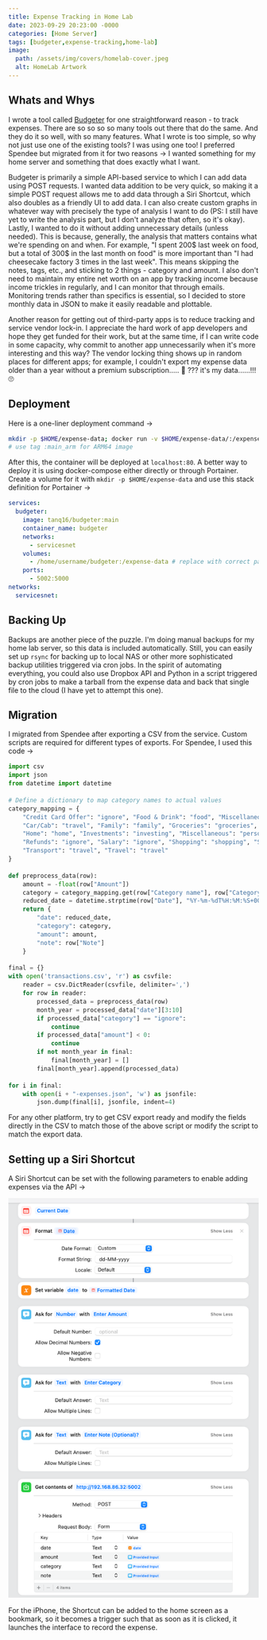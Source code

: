 ```yaml
---
title: Expense Tracking in Home Lab
date: 2023-09-29 20:23:00 -0000
categories: [Home Server]
tags: [budgeter,expense-tracking,home-lab]
image:
  path: /assets/img/covers/homelab-cover.jpeg
  alt: HomeLab Artwork
---
```


## Whats and Whys

I wrote a tool called [Budgeter](https://github.com/Tanq16/budgeter) for one straightforward reason - to track expenses. There are so so so so many tools out there that do the same. And they do it so well, with so many features. What I wrote is too simple, so why not just use one of the existing tools? I was using one too! I preferred Spendee but migrated from it for two reasons &rarr; I wanted something for my home server and something that does exactly what I want.

Budgeter is primarily a simple API-based service to which I can add data using POST requests. I wanted data addition to be very quick, so making it a simple POST request allows me to add data through a Siri Shortcut, which also doubles as a friendly UI to add data. I can also create custom graphs in whatever way with precisely the type of analysis I want to do (PS: I still have yet to write the analysis part, but I don't analyze that often, so it's okay). Lastly, I wanted to do it without adding unnecessary details (unless needed). This is because, generally, the analysis that matters contains what we're spending on and when. For example, "I spent 200$ last week on food, but a total of 300$ in the last month on food" is more important than "I had cheesecake factory 3 times in the last week". This means skipping the notes, tags, etc., and sticking to 2 things - category and amount. I also don't need to maintain my entire net worth on an app by tracking income because income trickles in regularly, and I can monitor that through emails. Monitoring trends rather than specifics is essential, so I decided to store monthly data in JSON to make it easily readable and plottable.

Another reason for getting out of third-party apps is to reduce tracking and service vendor lock-in. I appreciate the hard work of app developers and hope they get funded for their work, but at the same time, if I can write code in some capacity, why commit to another app unnecessarily when it's more interesting and this way? The vendor locking thing shows up in random places for different apps; for example, I couldn't export my expense data older than a year without a premium subscription..... 🤔 ??? it's my data......!!! 🙄

## Deployment

Here is a one-liner deployment command &rarr;

```bash
mkdir -p $HOME/expense-data; docker run -v $HOME/expense-data/:/expense-data --name budgeter --rm -p 80:5000 -d -t tanq16/budgeter:main
# use tag :main_arm for ARM64 image
```

After this, the container will be deployed at `localhost:80`. A better way to deploy it is using docker-compose either directly or through Portainer. Create a volume for it with `mkdir -p $HOME/expense-data` and use this stack definition for Portainer &rarr;

```yaml
services:
  budgeter:
    image: tanq16/budgeter:main
    container_name: budgeter
    networks:
      - servicesnet
    volumes:
      - /home/username/budgeter:/expense-data # replace with correct path
    ports:
      - 5002:5000
networks:
  servicesnet:
```

## Backing Up

Backups are another piece of the puzzle. I'm doing manual backups for my home lab server, so this data is included automatically. Still, you can easily set up `rsync` for backing up to local NAS or other more sophisticated backup utilities triggered via cron jobs. In the spirit of automating everything, you could also use Dropbox API and Python in a script triggered by cron jobs to make a tarball from the expense data and back that single file to the cloud (I have yet to attempt this one).

## Migration

I migrated from Spendee after exporting a CSV from the service. Custom scripts are required for different types of exports. For Spendee, I used this code &rarr;

```python
import csv
import json
from datetime import datetime

# Define a dictionary to map category names to actual values
category_mapping = {
    "Credit Card Offer": "ignore", "Food & Drink": "food", "Miscellaneous ": "personal",
    "Car/Cab": "travel", "Family": "family", "Groceries": "groceries", "Healthcare": "personal",
    "Home": "home", "Investments": "investing", "Miscellaneous": "personal", "Personal": "personal",
    "Refunds": "ignore", "Salary": "ignore", "Shopping": "shopping", "Subscriptions": "subscriptions",
    "Transport": "travel", "Travel": "travel"
}

def preprocess_data(row):
    amount = -float(row["Amount"])
    category = category_mapping.get(row["Category name"], row["Category name"].lower())
    reduced_date = datetime.strptime(row["Date"], "%Y-%m-%dT%H:%M:%S+00:00").strftime("%d-%m-%Y")
    return {
        "date": reduced_date,
        "category": category,
        "amount": amount,
        "note": row["Note"]
    }

final = {}
with open('transactions.csv', 'r') as csvfile:
    reader = csv.DictReader(csvfile, delimiter=',')
    for row in reader:
        processed_data = preprocess_data(row)
        month_year = processed_data["date"][3:10]
        if processed_data["category"] == "ignore":
            continue
        if processed_data["amount"] < 0:
            continue
        if not month_year in final:
            final[month_year] = []
        final[month_year].append(processed_data)

for i in final:
    with open(i + "-expenses.json", 'w') as jsonfile:
        json.dump(final[i], jsonfile, indent=4)
```

For any other platform, try to get CSV export ready and modify the fields directly in the CSV to match those of the above script or modify the script to match the export data.

## Setting up a Siri Shortcut

A Siri Shortcut can be set with the following parameters to enable adding expenses via the API &rarr;

![Budgeter Siri Shortcut](/assets/post-images/budgeter-sirishortcut.png)

For the iPhone, the Shortcut can be added to the home screen as a bookmark, so it becomes a trigger such that as soon as it is clicked, it launches the interface to record the expense.
